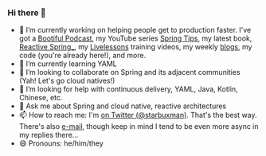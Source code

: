 ### Hi there 👋


- 🔭 I’m currently working on helping people get to production faster. I've got a [Bootiful Podcast](http://bootifulpodcast.fm), my YouTube series [Spring Tips](http://springtipslive.io), my latest book, [Reactive Spring_](http://www.reactivespring.io/), my [Livelessons](http://joshlong.com/livelessons.html) training videos, my weekly [blogs](http://spring.io/team/jlong), my code (you're already here!), and more. 
- 🌱 I’m currently learning YAML
- 👯 I’m looking to collaborate on Spring and its adjacent communities (Yah! Let's go cloud natives!) 
- 🤔 I’m looking for help with continuous delivery, YAML, Java, Kotlin, Chinese, etc.
- 💬 Ask me about Spring and cloud native, reactive architectures 
- 📫 How to reach me: I'm [on Twitter (@starbuxman)](http://twitter.com/starbuxman). That's the best way. There's also [e-mail](mailto:josh@joshlong.com), though keep in mind I tend to be even more async in my replies there... 
- 😄 Pronouns: he/him/they

